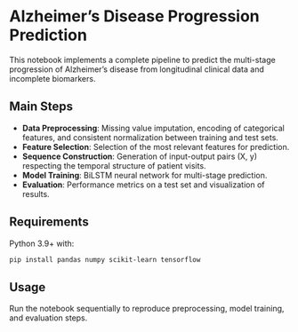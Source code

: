 # Alzheimer’s Disease Progression Prediction

This notebook implements a complete pipeline to predict the multi-stage progression of Alzheimer’s disease from longitudinal clinical data and incomplete biomarkers.

## Main Steps
- **Data Preprocessing**: Missing value imputation, encoding of categorical features, and consistent normalization between training and test sets.  
- **Feature Selection**: Selection of the most relevant features for prediction.  
- **Sequence Construction**: Generation of input-output pairs (X, y) respecting the temporal structure of patient visits.  
- **Model Training**: BiLSTM neural network for multi-stage prediction.  
- **Evaluation**: Performance metrics on a test set and visualization of results.

## Requirements
Python 3.9+ with:
```bash
pip install pandas numpy scikit-learn tensorflow
```

## Usage
Run the notebook sequentially to reproduce preprocessing, model training, and evaluation steps.
